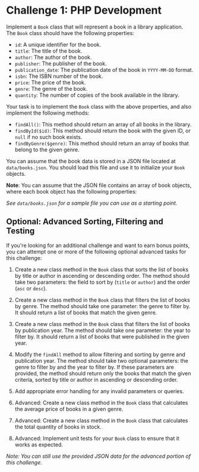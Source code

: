 # Challenge 1: PHP Development

Implement a `Book` class that will represent a book in a library application. The `Book` class should have the following properties:

- `id`: A unique identifier for the book.
- `title`: The title of the book.
- `author`: The author of the book.
- `publisher`: The publisher of the book.
- `publication_date`: The publication date of the book in `YYYY-MM-DD` format.
- `isbn`: The ISBN number of the book.
- `price`: The price of the book.
- `genre`: The genre of the book.
- `quantity`: The number of copies of the book available in the library.

Your task is to implement the `Book` class with the above properties, and also implement the following methods:

- `findAll()`: This method should return an array of all books in the library.
- `findById($id)`: This method should return the book with the given ID, or `null` if no such book exists.
- `findByGenre($genre)`: This method should return an array of books that belong to the given genre.

You can assume that the book data is stored in a JSON file located at `data/books.json`. You should load this file and use it to initialize your `Book` objects.

**Note**: You can assume that the JSON file contains an array of book objects, where each book object has the following properties:

_See `data/books.json` for a sample file you can use as a starting point._

## Optional: Advanced Sorting, Filtering and Testing

If you're looking for an additional challenge and want to earn bonus points, you can attempt one or more of the following optional advanced tasks for this challenge:

1. Create a new class method in the `Book` class that sorts the list of books by title or author in ascending or descending order. The method should take two parameters: the field to sort by (`title` or `author`) and the order (`asc` or `desc`).

2. Create a new class method in the `Book` class that filters the list of books by genre. The method should take one parameter: the genre to filter by. It should return a list of books that match the given genre.

3. Create a new class method in the `Book` class that filters the list of books by publication year. The method should take one parameter: the year to filter by. It should return a list of books that were published in the given year.

4. Modify the `findAll` method to allow filtering and sorting by genre and publication year. The method should take two optional parameters: the genre to filter by and the year to filter by. If these parameters are provided, the method should return only the books that match the given criteria, sorted by title or author in ascending or descending order.

5. Add appropriate error handling for any invalid parameters or queries.

6. Advanced: Create a new class method in the `Book` class that calculates the average price of books in a given genre.

7. Advanced: Create a new class method in the `Book` class that calculates the total quantity of books in stock.

8. Advanced: Implement unit tests for your `Book` class to ensure that it works as expected.

_Note: You can still use the provided JSON data for the advanced portion of this challenge._
